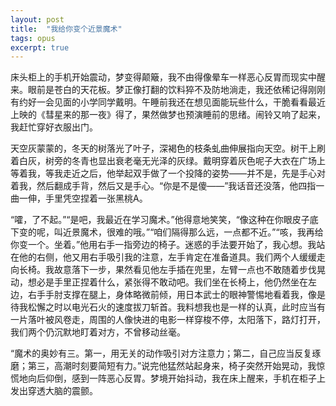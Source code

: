```yaml
---
layout: post
title:  "我给你变个近景魔术"
tags: opus
excerpt: true
---
```


床头柜上的手机开始震动，梦变得颠簸，我不由得像晕车一样恶心反胃而现实中醒来。眼前是苍白的天花板。梦正像打翻的饮料猝不及防地淌走，我还依稀记得刚刚有约好一会见面的小学同学戴明。午睡前我还在想见面能玩些什么，干脆看看最近上映的《彗星来的那一夜》得了，果然做梦也预演睡前的思绪。闹铃又响了起来，我赶忙穿好衣服出门。

天空灰蒙蒙的，冬天的树落光了叶子，深褐色的枝条虬曲伸展指向天空。树干上刷着白灰，树旁的冬青也显出衰老毫无光泽的灰绿。戴明穿着灰色呢子大衣在广场上等着我，等我走近之后，他举起双手做了一个投降的姿势——并不是，先是手心对着我，然后翻成手背，然后又是手心。“你是不是傻——”我话音还没落，他四指一曲一伸，手里凭空捏着一张黑桃A。

“嚯，了不起。”“是吧，我最近在学习魔术。”他得意地笑笑，“像这种在你眼皮子底下变的呢，叫近景魔术，很难的哦。”“咱们隔得那么远，一点都不近。”“咳，我再给你变一个。坐着。”他用右手一指旁边的椅子。迷惑的手法要开始了，我心想。我站在他的右侧，他又用右手吸引我的注意，左手肯定在准备道具。我们两个人缓缓走向长椅。我故意落下一步，果然看见他左手插在兜里，左臂一点也不敢随着步伐晃动，想必是手里正捏着什么，紧张得不敢动吧。我们坐在长椅上，他仍然坐在左边，右手手肘支撑在腿上，身体略微前倾，用日本武士的眼神警惕地看着我，像是待我松懈之时以电光石火的速度拔刀斩首。我料想我也是一样的认真，此时应当有一片落叶被风卷走，周围的人像快进的电影一样穿梭不停，太阳落下，路灯打开，我们两个仍沉默地盯着对方，不曾移动丝毫。

“魔术的奥妙有三。第一，用无关的动作吸引对方注意力；第二，自己应当反复琢磨；第三，高潮时刻要简短有力。”说完他猛然站起身来，椅子突然开始晃动，我惊慌地向后仰倒，感到一阵恶心反胃。梦境开始抖动，我在床上醒来，手机在柜子上发出穿透大脑的震颤。
